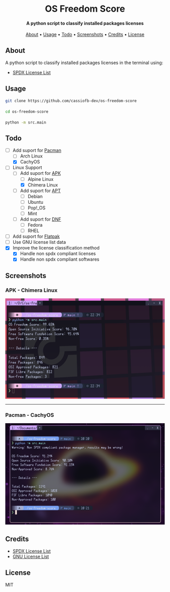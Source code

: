 <h1 align="center">
  OS Freedom Score
</h1>

<h4 align="center">A python script to classify installed packages licenses</h4>

<p align="center">
  <a href="#about">About</a> •
  <a href="#usage">Usage</a> •
  <a href="#todo">Todo</a> •
  <a href="#screenshots">Screenshots</a> •
  <a href="#credits">Credits</a> •
  <a href="#license">License</a>
</p>

## About

A python script to classify installed packages licenses in the terminal using:

- [SPDX License List](https://spdx.org/licenses/)

## Usage

```sh
git clone https://github.com/cassiofb-dev/os-freedom-score

cd os-freedom-score

python -m src.main
```

## Todo

- [ ] Add suport for [Pacman](https://wiki.archlinux.org/title/Pacman)
  - [ ] Arch Linux
  - [x] CachyOS
- [ ] Linux Support
  - [ ] Add suport for [APK](https://wiki.alpinelinux.org/wiki/Alpine_Package_Keeper)
    - [ ] Alpine Linux
    - [x] Chimera Linux
  - [ ] Add suport for [APT](https://wiki.debian.org/PackageManagement)
    - [ ] Debian
    - [ ] Ubuntu
    - [ ] Pop!_OS
    - [ ] Mint
  - [ ] Add suport for [DNF](https://docs.fedoraproject.org/en-US/fedora/latest/system-administrators-guide/package-management/DNF/)
    - [ ] Fedora
    - [ ] RHEL
- [ ] Add suport for [Flatpak](https://flathub.org/)
- [ ] Use GNU license list data
- [x] Improve the license classification method
  - [x] Handle non spdx compliant licenses
  - [x] Handle non spdx compliant softwares

## Screenshots

### APK - Chimera Linux

![APK - Chimera Linux](./data/chimera.png)

---

### Pacman - CachyOS

![Pacman - CachyOS](./data/cachyos.png)

## Credits

- [SPDX License List](https://spdx.org/licenses/)
- [GNU License List](https://www.gnu.org/licenses/license-list.html)

## License

MIT

